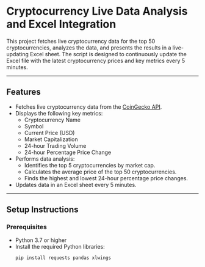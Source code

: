 # Cryptocurrency Live Data Analysis and Excel Integration

This project fetches live cryptocurrency data for the top 50 cryptocurrencies, analyzes the data, and presents the results in a live-updating Excel sheet. The script is designed to continuously update the Excel file with the latest cryptocurrency prices and key metrics every 5 minutes.

---

## **Features**
- Fetches live cryptocurrency data from the [CoinGecko API](https://www.coingecko.com/en/api).
- Displays the following key metrics:
  - Cryptocurrency Name
  - Symbol
  - Current Price (USD)
  - Market Capitalization
  - 24-hour Trading Volume
  - 24-hour Percentage Price Change
- Performs data analysis:
  - Identifies the top 5 cryptocurrencies by market cap.
  - Calculates the average price of the top 50 cryptocurrencies.
  - Finds the highest and lowest 24-hour percentage price changes.
- Updates data in an Excel sheet every 5 minutes.

---

## **Setup Instructions**

### **Prerequisites**
- Python 3.7 or higher
- Install the required Python libraries:
  ```bash
  pip install requests pandas xlwings
